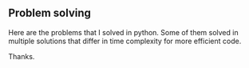 ## Problem solving
Here are the problems that I solved in python.
Some of them solved in multiple solutions that differ in time complexity for more efficient code.

Thanks.
